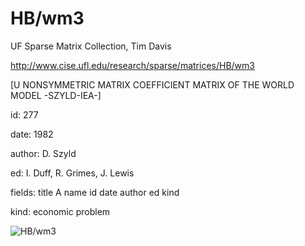 # HB/wm3

 UF Sparse Matrix Collection, Tim Davis

 http://www.cise.ufl.edu/research/sparse/matrices/HB/wm3

 [U NONSYMMETRIC MATRIX COEFFICIENT MATRIX OF THE WORLD MODEL -SZYLD-IEA-]

 id: 277

 date: 1982

 author: D. Szyld

 ed: I. Duff, R. Grimes, J. Lewis

 fields: title A name id date author ed kind

 kind: economic problem

![HB/wm3](http://www2.research.att.com/~yifanhu/GALLERY/GRAPHS/GIF_SMALL/HB@wm3.gif)
